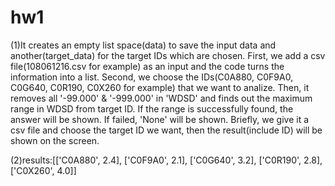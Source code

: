 # hw1
(1)It creates an empty list space(data) to save the input data and another(target_data) for the target IDs which are chosen.
First, we add a csv file(108061216.csv for example) as an input and the code turns the information into a list.
Second, we choose the IDs(C0A880, C0F9A0, C0G640, C0R190, C0X260 for example) that we want to analize.
Then, it removes all '-99.000' & '-999.000' in 'WDSD' 
and finds out the maximum range in WDSD from target ID.
If the range is successfully found, the answer will be shown.
If failed, 'None' will be shown.
Briefly, we give it a csv file and choose the target ID we want, then the result(include ID) will be shown on the screen. 

(2)results:[['C0A880', 2.4], ['C0F9A0', 2.1], ['C0G640', 3.2], ['C0R190', 2.8], ['C0X260', 4.0]]
